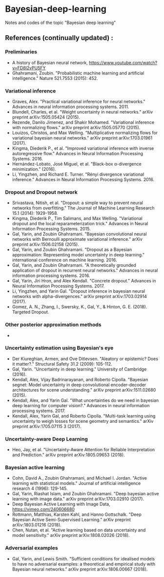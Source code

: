# Bayesian-deep-learning
Notes and codes of the topic "Bayesian deep learning"

## References (continually updated) :
### Preliminaries
* A history of Bayesian neural network, https://www.youtube.com/watch?v=FD8l2vPU5FY
* Ghahramani, Zoubin. "Probabilistic machine learning and artificial intelligence." Nature 521.7553 (2015): 452.

### Variational inference
* Graves, Alex. "Practical variational inference for neural networks." Advances in neural information processing systems. 2011.
* Blundell, Charles, et al. "Weight uncertainty in neural networks." arXiv preprint arXiv:1505.05424 (2015).
* Rezende, Danilo Jimenez, and Shakir Mohamed. "Variational inference with normalizing flows." arXiv preprint arXiv:1505.05770 (2015).
* Louizos, Christos, and Max Welling. "Multiplicative normalizing flows for variational bayesian neural networks." arXiv preprint arXiv:1703.01961 (2017).
* Kingma, Diederik P., et al. "Improved variational inference with inverse autoregressive flow." Advances in Neural Information Processing Systems. 2016.
* Hernández-Lobato, José Miguel, et al. "Black-box α-divergence minimization." (2016).
* Li, Yingzhen, and Richard E. Turner. "Rényi divergence variational inference." Advances in Neural Information Processing Systems. 2016.

### Dropout and Dropout network
* Srivastava, Nitish, et al. "Dropout: a simple way to prevent neural networks from overfitting." The Journal of Machine Learning Research 15.1 (2014): 1929-1958.
* Kingma, Diederik P., Tim Salimans, and Max Welling. "Variational dropout and the local reparameterization trick." Advances in Neural Information Processing Systems. 2015.
* Gal, Yarin, and Zoubin Ghahramani. "Bayesian convolutional neural networks with Bernoulli approximate variational inference." arXiv preprint arXiv:1506.02158 (2015).
* Gal, Yarin, and Zoubin Ghahramani. "Dropout as a Bayesian approximation: Representing model uncertainty in deep learning." international conference on machine learning. 2016.
* Gal, Yarin, and Zoubin Ghahramani. "A theoretically grounded application of dropout in recurrent neural networks." Advances in neural information processing systems. 2016.
* Gal, Yarin, Jiri Hron, and Alex Kendall. "Concrete dropout." Advances in Neural Information Processing Systems. 2017.
* Li, Yingzhen, and Yarin Gal. "Dropout inference in bayesian neural networks with alpha-divergences." arXiv preprint arXiv:1703.02914 (2017).
* Gomez, A. N., Zhang, I., Swersky, K., Gal, Y., & Hinton, G. E. (2018). Targeted Dropout.

### Other posterior approximation methods
* 


### Uncertainty estimation using Bayesian's eye
* Der Kiureghian, Armen, and Ove Ditlevsen. "Aleatory or epistemic? Does it matter?." Structural Safety 31.2 (2009): 105-112.
* Gal, Yarin. "Uncertainty in deep learning." University of Cambridge (2016).
* Kendall, Alex, Vijay Badrinarayanan, and Roberto Cipolla. "Bayesian segnet: Model uncertainty in deep convolutional encoder-decoder architectures for scene understanding." arXiv preprint arXiv:1511.02680 (2015).
* Kendall, Alex, and Yarin Gal. "What uncertainties do we need in bayesian deep learning for computer vision?." Advances in neural information processing systems. 2017.
* Kendall, Alex, Yarin Gal, and Roberto Cipolla. "Multi-task learning using uncertainty to weigh losses for scene geometry and semantics." arXiv preprint arXiv:1705.07115 3 (2017).


### Uncertainty-aware Deep Learning
* Heo, Jay, et al. "Uncertainty-Aware Attention for Reliable Interpretation and Prediction." arXiv preprint arXiv:1805.09653 (2018).


### Bayesian active learning
* Cohn, David A., Zoubin Ghahramani, and Michael I. Jordan. "Active learning with statistical models." Journal of artificial intelligence research 4 (1996): 129-145.
* Gal, Yarin, Riashat Islam, and Zoubin Ghahramani. "Deep bayesian active learning with image data." arXiv preprint arXiv:1703.02910 (2017).
* Deep Bayesian Active Learning with Image Data, https://vimeo.com/240606680
* Rottmann, Matthias, Karsten Kahl, and Hanno Gottschalk. "Deep Bayesian Active Semi-Supervised Learning." arXiv preprint arXiv:1803.01216 (2018).
* Chen, Nutan, et al. "Active learning based on data uncertainty and model sensitivity." arXiv preprint arXiv:1808.02026 (2018).

### Adversarial examples
* Gal, Yarin, and Lewis Smith. "Sufficient conditions for idealised models to have no adversarial examples: a theoretical and empirical study with Bayesian neural networks." arXiv preprint arXiv:1806.00667 (2018).
